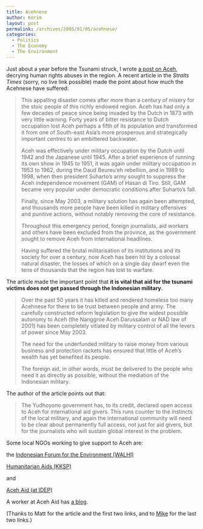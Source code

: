 ```yaml
---
title: Acehnese
author: Kerim
layout: post
permalink: /archives/2005/01/05/acehnese/
categories:
  - Politics
  - The Economy
  - The Environment
---
```

Just about a year before the Tsunami struck, I wrote <a href="http://test.oxus.net/archives/2003/12/18/aceh/" onclick="_gaq.push(['_trackEvent', 'outbound-article', 'http://test.oxus.net/archives/2003/12/18/aceh/', 'a post on Aceh']);" >a post on Aceh</a>, decrying human rights abuses in the region. A recent article in the *Straits Times* (sorry, no live link possible) made the point about how much the Acehnese have suffered:

> This appalling disaster comes after more than a century of misery for the stoic people of this richly endowed region. Aceh has had only a few decades of peace since being invaded by the Dutch in 1873 with very little warning. Forty years of bitter resistance to Dutch occupation lost Aceh perhaps a fifth of its population and transformed it from one of South-east Asia&#8217;s more prosperous and strategically important centres to an embittered backwater.
> 
> Aceh was effectively under military occupation by the Dutch until 1942 and the Japanese until 1945. After a brief experience of running its own show in 1945 to 1951, it was again under military occupation in 1953 to 1962, during the Daud Beureu&#8217;eh rebellion, and in 1989 to 1998, when then president Suharto&#8217;s army sought to suppress the Aceh independence movement (GAM) of Hasan di Tiro. Still, GAM became very popular under democratic conditions after Suharto&#8217;s fall.
> 
> Finally, since May 2003, a military solution has again been attempted, and thousands more people have been killed in military offensives and punitive actions, without notably removing the core of resistance.
> 
> Throughout this emergency period, foreign journalists, aid workers and others have been excluded from the province, as the government sought to remove Aceh from international headlines.
> 
> Having suffered the brutal militarisation of its institutions and its society for over a century, now Aceh has been hit by a colossal natural disaster, the losses of which on a single day dwarf even the tens of thousands that the region has lost to warfare.

The article made the important point that **it is vital that aid for the tsunami victims does not get passed through the Indonesian military**.

> Over the past 50 years it has killed and rendered homeless too many Acehnese for there to be trust between people and army. The carefully constructed reform legislation to give the widest possible autonomy to Aceh (the Nanggroe Aceh Darussalam or NAD law of 2001) has been completely vitiated by military control of all the levers of power since May 2003.
> 
> The need for the underfunded military to raise money from various business and protection rackets has ensured that little of Aceh&#8217;s wealth has yet benefited its people.
> 
> The foreign aid, in other words, must be delivered to the people who need it as directly as possible, without the mediation of the Indonesian military.

The author of the article points out that:

> The Yudhoyono government has, to its credit, declared open access to Aceh for international aid givers. This runs counter to the instincts of the local military, and again the international community will need to be clear about permanently full access, not just for aid givers, but for the journalists who will sustain global interest in the problem.

Some local NGOs working to give support to Aceh are:

the <a href="http://www.eng.walhi.or.id/" onclick="_gaq.push(['_trackEvent', 'outbound-article', 'http://www.eng.walhi.or.id/', 'Indonesian Forum for the Environment (WALHI)']);" >Indonesian Forum for the Environment (WALHI)</a>

<a href="http://humanitarianaids.kksp.or.id/" onclick="_gaq.push(['_trackEvent', 'outbound-article', 'http://humanitarianaids.kksp.or.id/', 'Humanitarian Aids (KKSP)']);" >Humanitarian Aids (KKSP)</a>

and

<a href="http://www.idepfoundation.org/aceh_aid.html" onclick="_gaq.push(['_trackEvent', 'outbound-article', 'http://www.idepfoundation.org/aceh_aid.html', 'Aceh Aid (at IDEP)']);" >Aceh Aid (at IDEP)</a>

A worker at Aceh Aid has <a href="http://spaces.msn.com/members/susijohnston/Blog/" onclick="_gaq.push(['_trackEvent', 'outbound-article', 'http://spaces.msn.com/members/susijohnston/Blog/', 'a blog']);" >a blog</a>.

(Thanks to Matt for the article and the first two links, and to <a href="http://www.triptronix.net/ishbadiddle/author_archive.php?author=M%20E-L" onclick="_gaq.push(['_trackEvent', 'outbound-article', 'http://www.triptronix.net/ishbadiddle/author_archive.php?author=M%20E-L', 'Mike']);" >Mike</a> for the last two links.)

